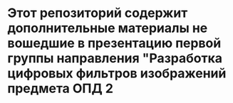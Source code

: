 # Этот репозиторий содержит дополнительные материалы не вошедшие в презентацию первой группы направления  "Разработка цифровых фильтров изображений предмета ОПД 2
